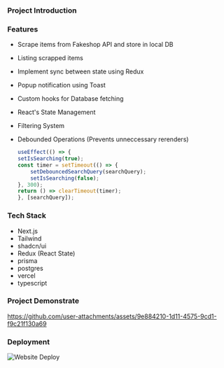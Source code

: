 ### Project Introduction
### Features
 - Scrape items from Fakeshop API and store in local DB
 - Listing scrapped items
 - Implement sync between state using Redux
 - Popup notification using Toast
 - Custom hooks for Database fetching
 - React's State Management
 - Filtering System
 - Debounded Operations (Prevents unneccessary rerenders)

    ```js
    useEffect(() => {
    setIsSearching(true);
    const timer = setTimeout(() => {
        setDebouncedSearchQuery(searchQuery);
        setIsSearching(false);
    }, 300);
    return () => clearTimeout(timer);
    }, [searchQuery]);
    ```

### Tech Stack
 - Next.js
 - Tailwind
 - shadcn/ui
 - Redux (React State)
 - prisma
 - postgres
 - vercel
 - typescript 



### Project Demonstrate

https://github.com/user-attachments/assets/9e884210-1d11-4575-9cd1-f9c21f130a69

### Deployment
![Website Deploy](https://deploy-badge.vercel.app/?url=https://store-app-git-main-navongs-projects.vercel.app/&name=MyStore)
